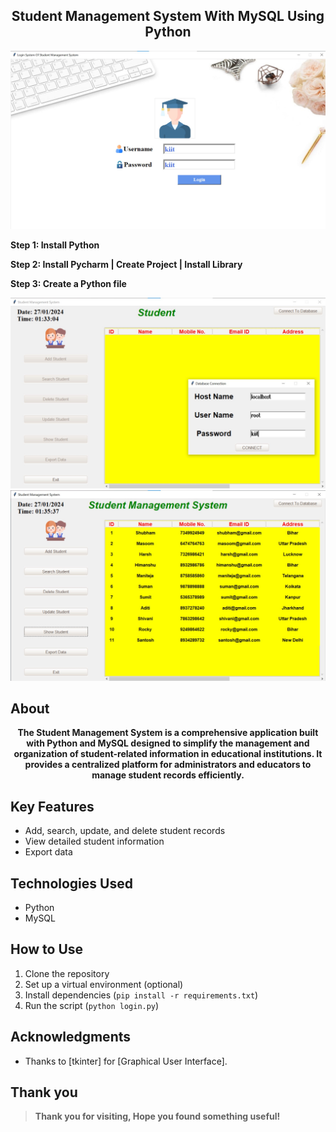 <H2 align="center">Student Management System With MySQL Using Python</H2>
<img src="https://github.com/shubhamkumaragrawal/Student_Management_System_With_MySQL/blob/main/Login.jpg">

<B>Step 1: Install Python

Step 2: Install Pycharm | Create Project | Install Library

Step 3: Create a Python file</B>

<img src="https://github.com/shubhamkumaragrawal/Student_Management_System_With_MySQL/blob/main/DatabaseConnection.jpg">
<img src="https://github.com/shubhamkumaragrawal/Student_Management_System_With_MySQL/blob/main/StudentManagementSystem.jpg">

## About
<p align="center"><B>The Student Management System is a comprehensive application built with Python and MySQL designed to simplify the management and organization of student-related information in educational institutions. It provides a centralized platform for administrators and educators to manage student records efficiently.</B></p>

## Key Features
- Add, search, update, and delete student records
- View detailed student information
- Export data

## Technologies Used
- Python
- MySQL

## How to Use
1. Clone the repository
2. Set up a virtual environment (optional)
3. Install dependencies (`pip install -r requirements.txt`)
4. Run the script (`python login.py`)

## Acknowledgments
- Thanks to [tkinter] for [Graphical User Interface].

## Thank you
> **Thank you for visiting, Hope you found something useful!**
